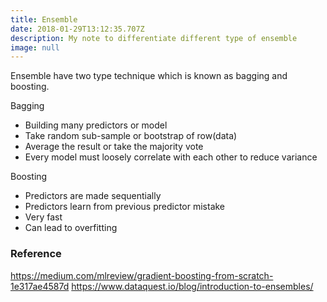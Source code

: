 ```yaml
---
title: Ensemble
date: 2018-01-29T13:12:35.707Z
description: My note to differentiate different type of ensemble
image: null
---
```

Ensemble have two type technique which is known as bagging and boosting.

Bagging

* Building many predictors or model
* Take random sub-sample or bootstrap of row(data)
* Average the result or take the majority vote
* Every model must loosely correlate with each other to reduce variance

Boosting

* Predictors are made sequentially
* Predictors learn from previous predictor mistake
* Very fast
* Can lead to overfitting

### Reference

https://medium.com/mlreview/gradient-boosting-from-scratch-1e317ae4587d
https://www.dataquest.io/blog/introduction-to-ensembles/


